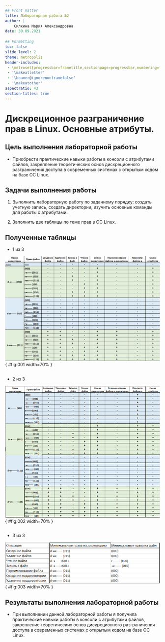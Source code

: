 ```yaml
---
## Front matter
title: Лабораторная работа №2
author: |
	Силкина Мария Александровна
date: 30.09.2021

## Formatting
toc: false
slide_level: 2
theme: metropolis
header-includes: 
 - \metroset{progressbar=frametitle,sectionpage=progressbar,numbering=fraction}
 - '\makeatletter'
 - '\beamer@ignorenonframefalse'
 - '\makeatother'
aspectratio: 43
section-titles: true
---
```


# Дискреционное разграничение прав в Linux. Основные атрибуты.

## Цель выполнения лабораторной работы

- Приобрести практические навыки работы в консоли с атрибутами файлов, закрепление теоретических основ дискреционного разграничения доступа в современных системах с открытым кодом на базе ОС Linux.

## Задачи выполнения работы

1. Выполнить лабораторную работу по заданному порядку: создать учетную запись, создать директории, изучить основные команды для работы с атрибутами.

2. Заполнить две таблицы по теме прав в ОС Linux.

## Полученные таблицы 

- 1 из 3

![Таблица](image/1.png){ #fig:001 width=70% }

##  

- 2 из 3

![Таблица](image/2.png){ #fig:002 width=70% }

##

- 3 из 3

![Таблица](image/3.png){ #fig:003 width=70% }

## Результаты выполнения лабораторной работы

- При выполнении данной лабораторной работы я получила практические навыки работы в консоли с атрибутами файлов, закрепление теоретических основ дискреционного разграничения доступа в современных системах с открытым кодом на базе ОС Linux.